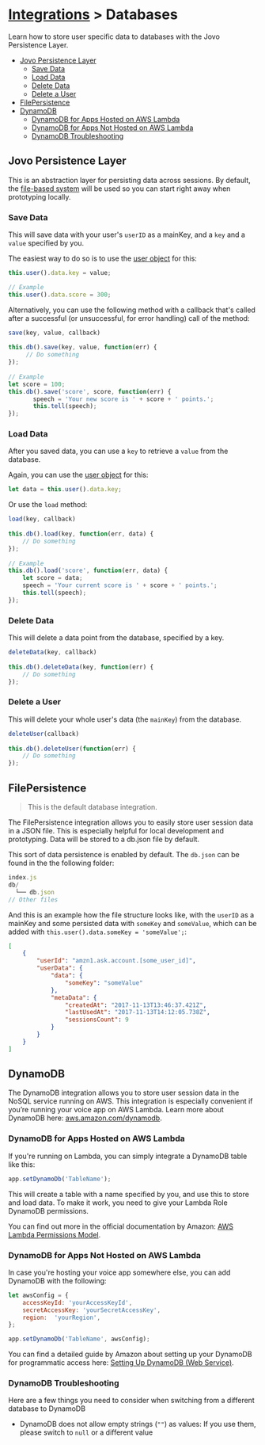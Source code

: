 # [Integrations](../) > Databases

Learn how to store user specific data to databases with the Jovo Persistence Layer.

* [Jovo Persistence Layer](#jovo-persistence-layer)
  * [Save Data](#save-data)
  * [Load Data](#load-data)
  * [Delete Data](#delete-data)
  * [Delete a User](#delete-a-user)
* [FilePersistence](#filepersistence)
* [DynamoDB](#dynamodb)
  * [DynamoDB for Apps Hosted on AWS Lambda](#dynamodb-for-apps-hosted-on-aws-lambda)
  * [DynamoDB for Apps Not Hosted on AWS Lambda](#dynamodb-for-apps-not-hosted-on-aws-lambda)
  * [DynamoDB Troubleshooting](#dynamodb-troubleshooting)


## Jovo Persistence Layer

This is an abstraction layer for persisting data across sessions. By default, the [file-based system](#filepersistence) will be used so you can start right away when prototyping locally.

### Save Data

This will save data with your user's `userID` as a mainKey, and a `key` and a `value` specified by you.

The easiest way to do so is to use the [user object](ttps://github.com/jovotech/jovo-framework-nodejs/tree/master/docs/03_app-logic/02_data/user.md) for this:

```javascript
this.user().data.key = value;

// Example
this.user().data.score = 300;
```

Alternatively, you can use the following method with a callback that's called after a successful (or unsuccessful, for error handling) call of the method:

```javascript
save(key, value, callback)
​
this.db().save(key, value, function(err) {
     // Do something
});
​
// Example
let score = 100;
this.db().save('score', score, function(err) {
       speech = 'Your new score is ' + score + ' points.';
       this.tell(speech);
});
```

### Load Data

After you saved data, you can use a `key` to retrieve a `value` from the database.

Again, you can use the [user object](ttps://github.com/jovotech/jovo-framework-nodejs/tree/master/docs/03_app-logic/02_data/user.md) for this:

```javascript
let data = this.user().data.key;
```

Or use the `load` method:

```javascript
load(key, callback)
​
this.db().load(key, function(err, data) {
    // Do something
});
​
// Example
this.db().load('score', function(err, data) {
    let score = data;
    speech = 'Your current score is ' + score + ' points.';
    this.tell(speech);
});
```

### Delete Data

This will delete a data point from the database, specified by a key.

```javascript
deleteData(key, callback)
​
this.db().deleteData(key, function(err) {
    // Do something
});
```

### Delete a User

This will delete your whole user's data (the `mainKey`) from the database.

```javascript
deleteUser(callback)
​
this.db().deleteUser(function(err) {
    // Do something
});
```

## FilePersistence

> This is the default database integration.

The FilePersistence integration allows you to easily store user session data in a JSON file. This is especially helpful for local development and prototyping. Data will be stored to a db.json file by default.

This sort of data persistence is enabled by default. The `db.json` can be found in the the following folder:

```javascript
index.js
db/
  └── db.json
// Other files
```

And this is an example how the file structure looks like, with the `userID` as a mainKey and some persisted data with `someKey` and `someValue`, which can be added with `this.user().data.someKey = 'someValue';`:

```json
[
	{
		"userId": "amzn1.ask.account.[some_user_id]",
		"userData": {
			"data": {
				"someKey": "someValue"
			},
			"metaData": {
				"createdAt": "2017-11-13T13:46:37.421Z",
				"lastUsedAt": "2017-11-13T14:12:05.738Z",
				"sessionsCount": 9
			}
		}
	}
]
```


## DynamoDB

The DynamoDB integration allows you to store user session data in the NoSQL service running on AWS. This integration is especially convenient if you’re running your voice app on AWS Lambda. Learn more about DynamoDB here: [aws.amazon.com/dynamodb](https://aws.amazon.com/dynamodb/).

### DynamoDB for Apps Hosted on AWS Lambda

If you're running on Lambda, you can simply integrate a DynamoDB table like this:

```javascript
app.setDynamoDb('TableName');
```

This will create a table with a name specified by you, and use this to store and load data. To make it work, you need to give your Lambda Role DynamoDB permissions.

You can find out more in the official documentation by Amazon: [AWS Lambda Permissions Model](http://docs.aws.amazon.com/lambda/latest/dg/intro-permission-model.html). 

### DynamoDB for Apps Not Hosted on AWS Lambda

In case you're hosting your voice app somewhere else, you can add DynamoDB with the following:

```javascript
let awsConfig = {
    accessKeyId: 'yourAccessKeyId',
    secretAccessKey: 'yourSecretAccessKey', 
    region:  'yourRegion',
};

app.setDynamoDb('TableName', awsConfig);
```

You can find a detailed guide by Amazon about setting up your DynamoDB for programmatic access here: [Setting Up DynamoDB (Web Service)](http://docs.aws.amazon.com/amazondynamodb/latest/developerguide/SettingUp.DynamoWebService.html).

### DynamoDB Troubleshooting

Here are a few things you need to consider when switching from a different database to DynamoDB
* DynamoDB does not allow empty strings (`""`) as values: If you use them, please switch to `null` or a different value
